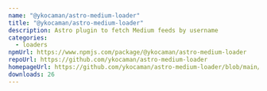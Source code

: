 ```yaml
---
name: "@ykocaman/astro-medium-loader"
title: "@ykocaman/astro-medium-loader"
description: Astro plugin to fetch Medium feeds by username
categories:
  - loaders
npmUrl: https://www.npmjs.com/package/@ykocaman/astro-medium-loader
repoUrl: https://github.com/ykocaman/astro-medium-loader
homepageUrl: https://github.com/ykocaman/astro-medium-loader/blob/main/README.md
downloads: 26
---
```

